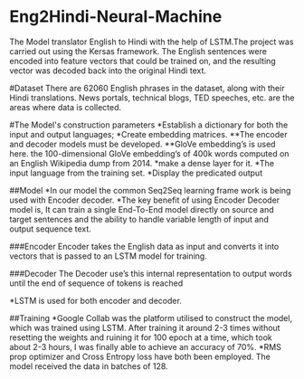# Eng2Hindi-Neural-Machine
The Model translator English to Hindi with the help of LSTM.The project was carried out using the Kersas framework. The English sentences were encoded into feature vectors that could be trained on, and the resulting vector was decoded back into the original Hindi text.

#Dataset
There are 62060 English phrases in the dataset, along with their Hindi translations. News portals, technical blogs, TED speeches, etc. are the areas where data is collected.

#The Model's construction parameters
*Establish a dictionary for both the input and output languages; 
*Create embedding matrices.
**The encoder and decoder models must be developed.
**GloVe embedding’s is used here. the 100-dimensional GloVe embedding’s of 400k words computed on an English Wikipedia dump from 2014. 
*make a dense layer for it.
*The input language from the training set.
*Display the predicated output 

##Model 
*In our model the common Seq2Seq learning frame work is being used with Encoder decoder.
*The key benefit of using Encoder Decoder model is, It can train a single End-To-End model directly on source and target sentences and the ability to handle variable length of input and output sequence text.

###Encoder
Encoder takes the English data as input and converts it into vectors that is passed to an LSTM model for training. 
	
###Decoder
  The Decoder use’s this internal representation to output words until the end of sequence of tokens is reached
  
  *LSTM is used for both encoder and decoder.

##Training 
*Google Collab was the platform utilised to construct the model, which was trained using LSTM. After training it around 2-3 times without resetting the weights and ruining it for 100 epoch at a time, which took about 2-3 hours, I was finally able to achieve an accuracy of 70%.
*RMS prop optimizer and Cross Entropy loss have both been employed. The model received the data in batches of 128.
